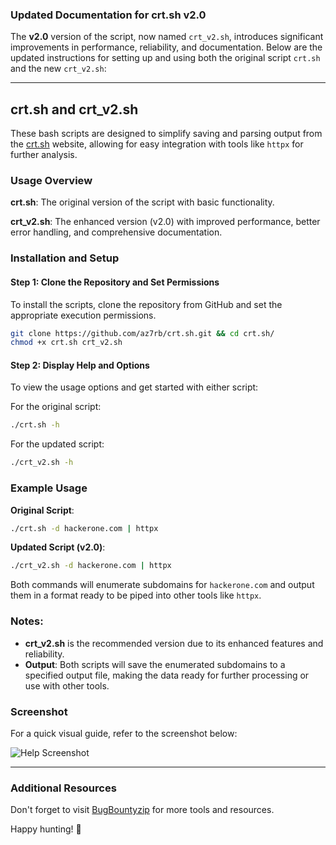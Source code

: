 ### Updated Documentation for crt.sh v2.0

The **v2.0** version of the script, now named `crt_v2.sh`, introduces significant improvements in performance, reliability, and documentation. Below are the updated instructions for setting up and using both the original script `crt.sh` and the new `crt_v2.sh`:

---

## crt.sh and crt_v2.sh

These bash scripts are designed to simplify saving and parsing output from the [crt.sh](https://crt.sh) website, allowing for easy integration with tools like `httpx` for further analysis.

### Usage Overview

**crt.sh**: The original version of the script with basic functionality.

**crt_v2.sh**: The enhanced version (v2.0) with improved performance, better error handling, and comprehensive documentation.

### Installation and Setup

#### Step 1: Clone the Repository and Set Permissions

To install the scripts, clone the repository from GitHub and set the appropriate execution permissions.

```bash
git clone https://github.com/az7rb/crt.sh.git && cd crt.sh/
chmod +x crt.sh crt_v2.sh
```

#### Step 2: Display Help and Options

To view the usage options and get started with either script:

For the original script:

```bash
./crt.sh -h
```

For the updated script:

```bash
./crt_v2.sh -h
```

### Example Usage

**Original Script**:
```bash
./crt.sh -d hackerone.com | httpx
```

**Updated Script (v2.0)**:
```bash
./crt_v2.sh -d hackerone.com | httpx
```

Both commands will enumerate subdomains for `hackerone.com` and output them in a format ready to be piped into other tools like `httpx`.

### Notes:

- **crt_v2.sh** is the recommended version due to its enhanced features and reliability.
- **Output**: Both scripts will save the enumerated subdomains to a specified output file, making the data ready for further processing or use with other tools.

### Screenshot

For a quick visual guide, refer to the screenshot below:

![Help Screenshot](https://raw.githubusercontent.com/az7rb/crt.sh/main/Screenshot/Screenshot_Help.png)

---
### Additional Resources

Don't forget to visit [BugBountyzip](https://github.com/BugBountyzip) for more tools and resources.

Happy hunting! 🎯
